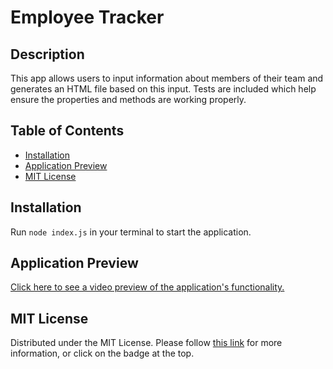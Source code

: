 # Employee Tracker

## Description
This app allows users to input information about members of their team and generates an HTML file based on this input. Tests are included which help ensure the properties and methods are working properly. 

## Table of Contents
- [Installation](#installation)
- [Application Preview](#application-previous)
- [MIT License](#mit-license)

## Installation
Run `node index.js` in your terminal to start the application. 
  
## Application Preview
[Click here to see a video preview of the application's functionality.](https://drive.google.com/file/d/1EHVaWz6yhCEcKQox5ihZH9o0XQfvC90d/view?usp=share_link)

## MIT License
Distributed under the MIT License. Please follow [this link](https://opensource.org/licenses/MIT) for more information, or click on the badge at the top.